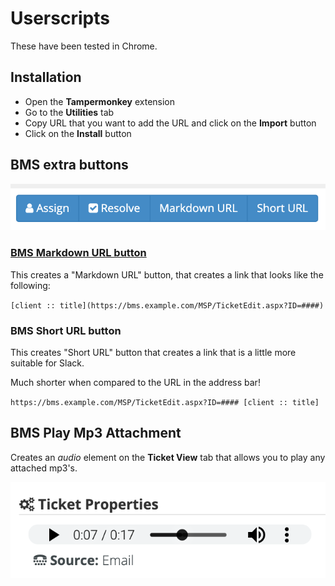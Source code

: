 #  Userscripts

These have been tested in Chrome.

## Installation

- Open the **Tampermonkey** extension
- Go to the **Utilities** tab
- Copy URL that you want to add the URL and click on the **Import** button
- Click on the **Install** button

## BMS extra buttons

![BMS URL buttons](/screenshots/bms-extra-buttons.png)

### [BMS Markdown URL button](/blob/master/bms-markdown-url.js)

This creates a "Markdown URL" button, that creates a link that looks like the following:

`[client :: title](https://bms.example.com/MSP/TicketEdit.aspx?ID=####)`

### BMS Short URL button

This creates "Short URL" button that creates a link that is a little more suitable for Slack.

Much shorter when compared to the URL in the address bar!

`https://bms.example.com/MSP/TicketEdit.aspx?ID=#### [client :: title]`

## BMS Play Mp3 Attachment

Creates an *audio* element on the **Ticket View** tab that allows you to play
any attached mp3's.

![BMS MP3 Attachment Player](/screenshots/bms-play-mp3.png)